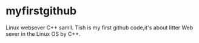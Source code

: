 # myfirstgithub
Linux websever C++ samll.
Tish is my first github code,it's about litter Web sever in the Linux OS by C++. 
